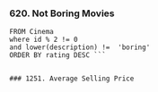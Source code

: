 ### 620. Not Boring Movies
```SELECT *
FROM Cinema
where id % 2 != 0 
and lower(description) !=  'boring'
ORDER BY rating DESC ```


### 1251. Average Selling Price
